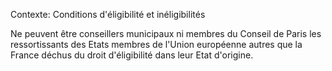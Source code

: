 Contexte: Conditions d'éligibilité et inéligibilités

Ne peuvent être conseillers municipaux ni membres du Conseil de Paris les ressortissants des Etats membres de l'Union européenne autres que la France déchus du droit d'éligibilité dans leur Etat d'origine.